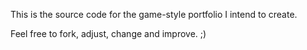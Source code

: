 This is the source code for the game-style portfolio I intend to create.

Feel free to fork, adjust, change and improve. ;)